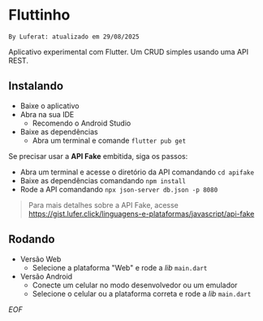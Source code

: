 # Fluttinho

`By Luferat: atualizado em 29/08/2025`

Aplicativo experimental com Flutter. Um CRUD simples usando uma API REST.

## Instalando

 - Baixe o aplicativo
 - Abra na sua IDE
   - Recomendo o Android Studio
 - Baixe as dependências
   - Abra um terminal e comande `flutter pub get`
 
Se precisar usar a **API Fake** embitida, siga os passos: 
 - Abra um terminal e acesse o diretório da API comandando `cd apifake`
 - Baixe as dependências comandando `npm install`
 - Rode a API comandando `npx json-server db.json -p 8080`

> Para mais detalhes sobre a API Fake, acesse https://gist.lufer.click/linguagens-e-plataformas/javascript/api-fake

## Rodando

- Versão Web
  - Selecione a plataforma "Web" e rode a _lib_ `main.dart`
- Versão Android
  - Conecte um celular no modo desenvolvedor ou um emulador
  - Selecione o celular ou a plataforma correta e rode a _lib_ `main.dart`

_EOF_
